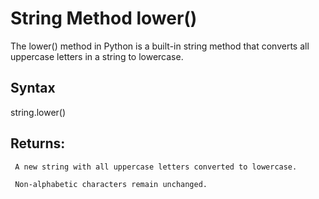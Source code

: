 # String Method lower()

The lower() method in Python is a built-in string method that converts all uppercase letters in a string to lowercase.


## Syntax

string.lower()


## Returns:
     A new string with all uppercase letters converted to lowercase.
     
     Non-alphabetic characters remain unchanged.